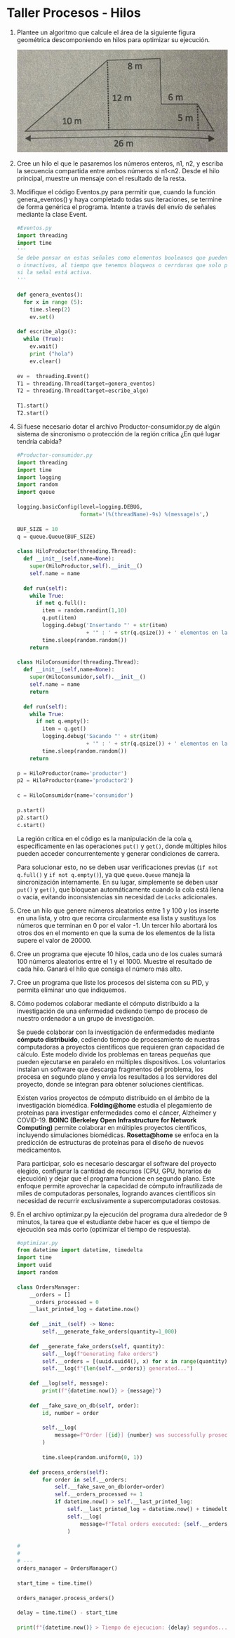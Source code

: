 # Taller Procesos - Hilos

1. Plantee un algoritmo que calcule el área de la siguiente figura geométrica descomponiendo en
hilos para optimizar su ejecución.
    
    ![Figura geométrica de 6 lados](punto-1/image.png)
    
    
2. Cree un hilo el que le pasaremos los números enteros, n1, n2, y escriba la secuencia compartida
entre ambos números si n1<n2. Desde el hilo principal, muestre un mensaje con el resultado de
la resta.
3. Modifique el código Eventos.py para permitir que, cuando la función genera_eventos() y haya
completado todas sus iteraciones, se termine de forma genérica el programa. Intente a través del
envío de señales mediante la clase Event.
    
    ```python
    #Eventos.py
    import threading
    import time
    '''
    Se debe pensar en estas señales como elementos booleanos que pueden estar activos 
    o innactivos, al tiempo que tenemos bloqueos o cerrduras que solo pueden pasar
    si la señal está activa. 
    '''
        
    def genera_eventos():
      for x in range (5):
        time.sleep(2)
        ev.set()         
      
    def escribe_algo():     
      while (True):
        ev.wait()
        print ("hola")
        ev.clear()     
        
    ev =  threading.Event()
    T1 = threading.Thread(target=genera_eventos)
    T2 = threading.Thread(target=escribe_algo)
    
    T1.start()
    T2.start()
    ```
    
4. Si fuese necesario dotar el archivo Productor-consumidor.py de algún sistema de sincronismo o
protección de la región crítica ¿En qué lugar tendría cabida?
    
    ```python
    #Productor-consumidor.py
    import threading
    import time
    import logging
    import random
    import queue
    
    logging.basicConfig(level=logging.DEBUG,
                        format='(%(threadName)-9s) %(message)s',)
    
    BUF_SIZE = 10
    q = queue.Queue(BUF_SIZE)
    
    class HiloProductor(threading.Thread):
      def __init__(self,name=None):
        super(HiloProductor,self).__init__()
        self.name = name
    
      def run(self):
        while True:
          if not q.full():
            item = random.randint(1,10)
            q.put(item)
            logging.debug('Insertando "' + str(item)  
                          + '" : ' + str(q.qsize()) + ' elementos en la cola')
            time.sleep(random.random())
        return
    
    class HiloConsumidor(threading.Thread):
      def __init__(self,name=None):
        super(HiloConsumidor,self).__init__()
        self.name = name
        return
    
      def run(self):
        while True:
          if not q.empty():
            item = q.get()
            logging.debug('Sacando "' + str(item) 
                          + '" : ' + str(q.qsize()) + ' elementos en la cola')
            time.sleep(random.random())
        return
    
    p = HiloProductor(name='productor')
    p2 = HiloProductor(name='productor2')
    
    c = HiloConsumidor(name='consumidor')
    
    p.start()
    p2.start()  
    c.start()
    ```
    
    La región crítica en el código es la manipulación de la cola `q`, específicamente en las operaciones `put()` y `get()`, donde múltiples hilos pueden acceder concurrentemente y generar condiciones de carrera.
    
    Para solucionar esto, no se deben usar verificaciones previas (`if not q.full()` y `if not q.empty()`), ya que `queue.Queue` maneja la sincronización internamente. En su lugar, simplemente se deben usar `put()` y `get()`, que bloquean automáticamente cuando la cola está llena o vacía, evitando inconsistencias sin necesidad de `Locks` adicionales.
    
5. Cree un hilo que genere números aleatorios entre 1 y 100 y los inserte en una lista, y otro que
recorra circularmente esa lista y sustituya los números que terminan en 0 por el valor -1. Un tercer hilo abortará los otros dos en el momento en que la suma de los elementos de la lista supere el valor de 20000.
6. Cree un programa que ejecute 10 hilos, cada uno de los cuales sumará 100 números aleatorios
entre el 1 y el 1000. Muestre el resultado de cada hilo. Ganará el hilo que consiga el número más
alto.
7. Cree un programa que liste los procesos del sistema con su PID, y permita eliminar uno que
indiquemos.
8. Cómo podemos colaborar mediante el cómputo distribuido a la investigación de una enfermedad cediendo tiempo de proceso de nuestro ordenador a un grupo de investigación.
    
    Se puede colaborar con la investigación de enfermedades mediante **cómputo distribuido**, cediendo tiempo de procesamiento de nuestras computadoras a proyectos científicos que requieren gran capacidad de cálculo. Este modelo divide los problemas en tareas pequeñas que pueden ejecutarse en paralelo en múltiples dispositivos. Los voluntarios instalan un software que descarga fragmentos del problema, los procesa en segundo plano y envía los resultados a los servidores del proyecto, donde se integran para obtener soluciones científicas.
    
    Existen varios proyectos de cómputo distribuido en el ámbito de la investigación biomédica. **Folding@home** estudia el plegamiento de proteínas para investigar enfermedades como el cáncer, Alzheimer y COVID-19. **BOINC (Berkeley Open Infrastructure for Network Computing)** permite colaborar en múltiples proyectos científicos, incluyendo simulaciones biomédicas. **Rosetta@home** se enfoca en la predicción de estructuras de proteínas para el diseño de nuevos medicamentos.
    
    Para participar, solo es necesario descargar el software del proyecto elegido, configurar la cantidad de recursos (CPU, GPU, horarios de ejecución) y dejar que el programa funcione en segundo plano. Este enfoque permite aprovechar la capacidad de cómputo infrautilizada de miles de computadoras personales, logrando avances científicos sin necesidad de recurrir exclusivamente a supercomputadoras costosas.
    
9. En el archivo optimizar.py la ejecución del programa dura alrededor de 9 minutos, la tarea que el
estudiante debe hacer es que el tiempo de ejecución sea más corto (optimizar el tiempo de
respuesta).
    
    ```python
    #optimizar.py
    from datetime import datetime, timedelta
    import time
    import uuid
    import random
    
    class OrdersManager:
        __orders = []
        __orders_processed = 0
        __last_printed_log = datetime.now()
    
        def __init__(self) -> None:
            self.__generate_fake_orders(quantity=1_000)
    
        def __generate_fake_orders(self, quantity):
            self.__log(f"Generating fake orders")
            self.__orders = [(uuid.uuid4(), x) for x in range(quantity)]
            self.__log(f"{len(self.__orders)} generated...")
    
        def __log(self, message):
            print(f"{datetime.now()} > {message}")
    
        def __fake_save_on_db(self, order):
            id, number = order
    
            self.__log(
                message=f"Order [{id}] {number} was successfully prosecuted."
            )
    
            time.sleep(random.uniform(0, 1))
    
        def process_orders(self):
            for order in self.__orders:
                self.__fake_save_on_db(order=order)
                self.__orders_processed += 1
                if datetime.now() > self.__last_printed_log:
                    self.__last_printed_log = datetime.now() + timedelta(seconds=5)
                    self.__log(
                        message=f"Total orders executed: {self.__orders_processed}/{len(self.__orders)}"
                    )
    
    #
    #
    # ---
    orders_manager = OrdersManager()
    
    start_time = time.time()
    
    orders_manager.process_orders()
    
    delay = time.time() - start_time
    
    print(f"{datetime.now()} > Tiempo de ejecucion: {delay} segundos...")
    ```
